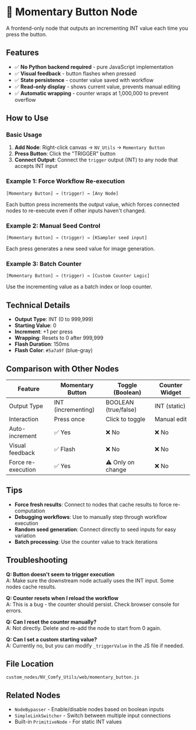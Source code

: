 # 🔘 Momentary Button Node

A frontend-only node that outputs an incrementing INT value each time you press the button.

## Features

- ✅ **No Python backend required** - pure JavaScript implementation
- ✅ **Visual feedback** - button flashes when pressed
- ✅ **State persistence** - counter value saved with workflow
- ✅ **Read-only display** - shows current value, prevents manual editing
- ✅ **Automatic wrapping** - counter wraps at 1,000,000 to prevent overflow

## How to Use

### Basic Usage

1. **Add Node**: Right-click canvas → `NV_Utils` → `Momentary Button`
2. **Press Button**: Click the "TRIGGER" button
3. **Connect Output**: Connect the `trigger` output (INT) to any node that accepts INT input

### Example 1: Force Workflow Re-execution

```
[Momentary Button] → (trigger) → [Any Node]
```

Each button press increments the output value, which forces connected nodes to re-execute even if other inputs haven't changed.

### Example 2: Manual Seed Control

```
[Momentary Button] → (trigger) → [KSampler seed input]
```

Each press generates a new seed value for image generation.

### Example 3: Batch Counter

```
[Momentary Button] → (trigger) → [Custom Counter Logic]
```

Use the incrementing value as a batch index or loop counter.

## Technical Details

- **Output Type**: INT (0 to 999,999)
- **Starting Value**: 0
- **Increment**: +1 per press
- **Wrapping**: Resets to 0 after 999,999
- **Flash Duration**: 150ms
- **Flash Color**: `#5a7a9f` (blue-gray)

## Comparison with Other Nodes

| Feature | Momentary Button | Toggle (Boolean) | Counter Widget |
|---------|------------------|------------------|----------------|
| Output Type | INT (incrementing) | BOOLEAN (true/false) | INT (static) |
| Interaction | Press once | Click to toggle | Manual edit |
| Auto-increment | ✅ Yes | ❌ No | ❌ No |
| Visual feedback | ✅ Flash | ❌ No | ❌ No |
| Force re-execution | ✅ Yes | ⚠️ Only on change | ❌ No |

## Tips

- **Force fresh results**: Connect to nodes that cache results to force re-computation
- **Debugging workflows**: Use to manually step through workflow execution
- **Random seed generation**: Connect directly to seed inputs for easy variation
- **Batch processing**: Use the counter value to track iterations

## Troubleshooting

**Q: Button doesn't seem to trigger execution**  
A: Make sure the downstream node actually uses the INT input. Some nodes cache results.

**Q: Counter resets when I reload the workflow**  
A: This is a bug - the counter should persist. Check browser console for errors.

**Q: Can I reset the counter manually?**  
A: Not directly. Delete and re-add the node to start from 0 again.

**Q: Can I set a custom starting value?**  
A: Currently no, but you can modify `_triggerValue` in the JS file if needed.

## File Location

`custom_nodes/NV_Comfy_Utils/web/momentary_button.js`

## Related Nodes

- `NodeBypasser` - Enable/disable nodes based on boolean inputs
- `SimpleLinkSwitcher` - Switch between multiple input connections
- Built-in `PrimitiveNode` - For static INT values

